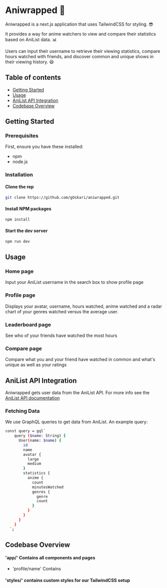 # Aniwrapped 🎁

Aniwrapped is a next.js application that uses TailwindCSS for styling. 😎

It provides a way for anime watchers to view and compare their statistics based on AniList data. 📊

Users can input their username to retrieve their viewing statistics, compare hours watched with friends, and discover common and unique shows in their viewing history. 😆


## Table of contents

- [Getting Started](#getting-started)
- [Usage](#usage)
- [AniList API Integration](#anilist-api-integration)
- [Codebase Overview](#codebase-overview)

## Getting Started

### Prerequisites
First, ensure you have these installed:
- npm
- node.js

### Installation

#### Clone the rep
```bash
git clone https://github.com/gOskari/aniwrapped.git
```
#### Install NPM packages
```bash
npm install
```
#### Start the dev server
```bash
npm run dev
```

## Usage

### Home page
Input your AniList username in the search box to show profile page

### Profile page 
Displays your avatar, username, hours watched, anime watched and a radar chart of your genres watched versus the average user.

### Leaderboard page
See who of your friends have watched the most hours

### Compare page
Compare what you and your friend have watched in common and what's unique as well as your ratings

## AniList API Integration

Aniwrapped gets user data from the AniList API. For more info see the [AniList API documentation](https://anilist.gitbook.io/anilist-apiv2-docs/)

### Fetching Data

We use GraphQL queries to get data from AniList. An example query:

```bash
const query = gql`
    query ($name: String) {
      User(name: $name) {
        id
        name
        avatar {
          large
          medium
        }
        statistics {
          anime {
            count
            minutesWatched
            genres {
              genre
              count
            }
          }
        }
      }
    }
  `;
```

## Codebase Overview

#### 'app/' Contains all components and pages  
- 'profile/name' Contains 
#### 'styles/' contains custom styles for our TailwindCSS setup

##
